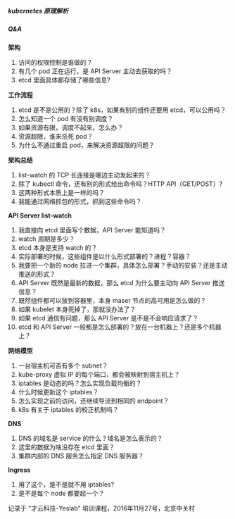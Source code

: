 ##### kubernetes 原理解析

##### Q&A

**架构**

1. 访问的权限控制是谁做的？
2. 有几个 pod 正在运行，是 API Server 主动去获取的吗？
3. etcd 里面具体都存储了哪些信息?

**工作流程**

1. etcd 是不是公用的？除了 k8s，如果有别的组件还要用 etcd，可以公用吗？
2. 怎么知道一个 pod 有没有别调度？
3. 如果资源有限，调度不起来，怎么办？
4. 资源超限，谁来杀死 pod？
5. 为什么不通过重启 pod，来解决资源超限的问题？

**架构总结**

1. list-watch 的 TCP 长连接是哪边主动发起来的？
2. 除了 kubectl 命令，还有别的形式给出命令吗？HTTP API（GET/POST）?
3. 这两种形式本质上是一样的吗？
4. 我能通过网络抓包的形式，抓到这些命令吗？

**API Server list-watch**

1. 我直接向 etcd 里面写个数据，API Server 能知道吗？
2. watch 周期是多少？
3. etcd 本身是支持 watch 的？
4. 实际部署的时候，这些组件是以什么形式部署的？进程？容器？
5. 我要把一个新的 node 拉进一个集群，具体怎么部署？手动的安装？还是主动推送的形式？
6. API Server 既然是最新的数据，那么 etcd 为什么要主动向 API Server 推送信息？
7. 既然组件都可以放到容器里，本身 maser 节点的高可用是怎么做的？
8. 如果 kubelet 本身死掉了，那就没办法了？
9. 如果 etcd 通信有问题，那么 API Server 是不是不会响应请求了？
10. etcd 和 API Server 一般都是怎么部署的？放在一台机器上？还是多个机器上？

**网络模型**

1. 一台宿主机可否有多个 subnet？
2. kube-proxy 虚拟 IP 的每个端口，都会被映射到宿主机上？
3. iptables 是动态的吗？怎么实现负载均衡的？
4. 什么时候更新这个 iptables？
5. 怎么实现之前的访问，还继续导流到相同的 endpoint？
6. k8s 有关于 iptables 的校正机制吗？

**DNS**

1. DNS 的域名是 service 的什么？域名是怎么表示的？
2. 这里的数据为啥没存在 etcd 里面？
3. 集群内部的 DNS 服务怎么指定 DNS 服务器？

**Ingress**

1. 用了这个，是不是就不用 iptables?
2. 是不是每个 node 都要起一个？

记录于 "才云科技-Yeslab" 培训课程，2016年11月27号，北京中关村
